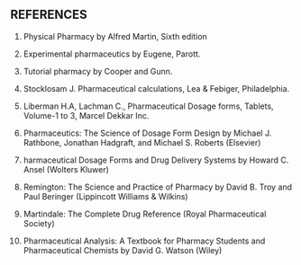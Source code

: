 ## REFERENCES

1. Physical Pharmacy by Alfred Martin, Sixth edition <Br>
2. Experimental pharmaceutics by Eugene, Parott. <Br>
3. Tutorial pharmacy by Cooper and Gunn.<Br>
4. Stocklosam J. Pharmaceutical calculations, Lea & Febiger, Philadelphia.<Br>
5. Liberman H.A, Lachman C., Pharmaceutical Dosage forms, Tablets, Volume-1 to 3, Marcel Dekkar Inc.<Br>
6. Pharmaceutics: The Science of Dosage Form Design by Michael J. Rathbone, Jonathan Hadgraft, and Michael S. Roberts (Elsevier)<br>

7. harmaceutical Dosage Forms and Drug Delivery Systems by Howard C. Ansel (Wolters Kluwer)<br>

8. Remington: The Science and Practice of Pharmacy by David B. Troy and Paul Beringer (Lippincott Williams & Wilkins)<br>

9. Martindale: The Complete Drug Reference (Royal Pharmaceutical Society)<br>

10. Pharmaceutical Analysis: A Textbook for Pharmacy Students and Pharmaceutical Chemists by David G. Watson (Wiley)<br>